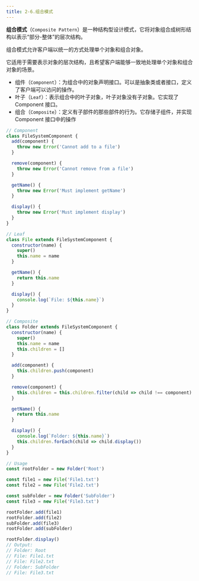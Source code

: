```yaml
---
title: 2-6.组合模式
---
```


**组合模式**（`Composite Pattern`）是一种结构型设计模式，它将对象组合成树形结构以表示“部分-整体”的层次结构。

组合模式允许客户端以统一的方式处理单个对象和组合对象。

它适用于需要表示对象的层次结构，且希望客户端能够一致地处理单个对象和组合对象的场景。

- 组件（`Component`）：为组合中的对象声明接口。可以是抽象类或者接口，定义了客户端可以访问的操作。
- 叶子（`Leaf`）：表示组合中的叶子对象，叶子对象没有子对象。它实现了 Component 接口。
- 组合（`Composite`）：定义有子部件的那些部件的行为。它存储子组件，并实现 Component 接口中的操作

```js
// Component
class FileSystemComponent {
  add(component) {
    throw new Error('Cannot add to a file')
  }

  remove(component) {
    throw new Error('Cannot remove from a file')
  }

  getName() {
    throw new Error('Must implement getName')
  }

  display() {
    throw new Error('Must implement display')
  }
}

// Leaf
class File extends FileSystemComponent {
  constructor(name) {
    super()
    this.name = name
  }

  getName() {
    return this.name
  }

  display() {
    console.log(`File: ${this.name}`)
  }
}

// Composite
class Folder extends FileSystemComponent {
  constructor(name) {
    super()
    this.name = name
    this.children = []
  }

  add(component) {
    this.children.push(component)
  }

  remove(component) {
    this.children = this.children.filter(child => child !== component)
  }

  getName() {
    return this.name
  }

  display() {
    console.log(`Folder: ${this.name}`)
    this.children.forEach(child => child.display())
  }
}

// Usage
const rootFolder = new Folder('Root')

const file1 = new File('File1.txt')
const file2 = new File('File2.txt')

const subFolder = new Folder('SubFolder')
const file3 = new File('File3.txt')

rootFolder.add(file1)
rootFolder.add(file2)
subFolder.add(file3)
rootFolder.add(subFolder)

rootFolder.display()
// Output:
// Folder: Root
// File: File1.txt
// File: File2.txt
// Folder: SubFolder
// File: File3.txt
```
